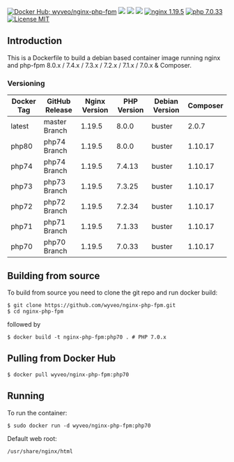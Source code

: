 [![Docker Hub; wyveo/nginx-php-fpm](https://img.shields.io/badge/docker%20hub-wyveo%2Fnginx--php--fpm-blue.svg?&logo=docker&style=for-the-badge)](https://hub.docker.com/r/wyveo/nginx-php-fpm/) [![](https://badges.weareopensource.me/docker/pulls/wyveo/nginx-php-fpm?style=for-the-badge)](https://hub.docker.com/r/wyveo/nginx-php-fpm/) [![](https://badges.weareopensource.me/docker/image-size/wyveo/nginx-php-fpm/php70?style=for-the-badge)](https://microbadger.com/images/wyveo/nginx-php-fpm) [![](https://img.shields.io/microbadger/layers/wyveo/nginx-php-fpm/php70.svg?&style=for-the-badge)](https://microbadger.com/images/wyveo/nginx-php-fpm) [![nginx 1.19.5](https://img.shields.io/badge/nginx-1.19.5-brightgreen.svg?&logo=nginx&logoColor=white&style=for-the-badge)](https://nginx.org/en/CHANGES) [![php 7.0.33](https://img.shields.io/badge/php--fpm-7.0.33-blue.svg?&logo=php&logoColor=white&style=for-the-badge)](https://secure.php.net/releases/7_0_33.php) [![License MIT](https://img.shields.io/badge/license-MIT-blue.svg?&style=for-the-badge)](https://github.com/wyveo/nginx-php-fpm/blob/master/LICENSE)
## Introduction
This is a Dockerfile to build a debian based container image running nginx and php-fpm 8.0.x / 7.4.x / 7.3.x / 7.2.x / 7.1.x / 7.0.x & Composer.

### Versioning
| Docker Tag | GitHub Release | Nginx Version | PHP Version | Debian Version | Composer
|-----|-------|-----|--------|--------|------|
| latest | master Branch |1.19.5 | 8.0.0 | buster | 2.0.7 |
| php80 | php74 Branch |1.19.5 | 8.0.0 | buster | 1.10.17 |
| php74 | php74 Branch |1.19.5 | 7.4.13 | buster | 1.10.17 |
| php73 | php73 Branch |1.19.5 | 7.3.25 | buster | 1.10.17 |
| php72 | php72 Branch |1.19.5 | 7.2.34 | buster | 1.10.17 |
| php71 | php71 Branch |1.19.5 | 7.1.33 | buster | 1.10.17 |
| php70 | php70 Branch |1.19.5 | 7.0.33 | buster | 1.10.17 |

## Building from source
To build from source you need to clone the git repo and run docker build:
```
$ git clone https://github.com/wyveo/nginx-php-fpm.git
$ cd nginx-php-fpm
```

followed by
```
$ docker build -t nginx-php-fpm:php70 . # PHP 7.0.x
```


## Pulling from Docker Hub
```
$ docker pull wyveo/nginx-php-fpm:php70
```

## Running
To run the container:
```
$ sudo docker run -d wyveo/nginx-php-fpm:php70
```

Default web root:
```
/usr/share/nginx/html
```
